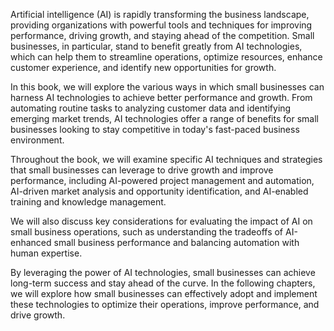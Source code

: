 Artificial intelligence (AI) is rapidly transforming the business landscape, providing organizations with powerful tools and techniques for improving performance, driving growth, and staying ahead of the competition. Small businesses, in particular, stand to benefit greatly from AI technologies, which can help them to streamline operations, optimize resources, enhance customer experience, and identify new opportunities for growth.

In this book, we will explore the various ways in which small businesses can harness AI technologies to achieve better performance and growth. From automating routine tasks to analyzing customer data and identifying emerging market trends, AI technologies offer a range of benefits for small businesses looking to stay competitive in today's fast-paced business environment.

Throughout the book, we will examine specific AI techniques and strategies that small businesses can leverage to drive growth and improve performance, including AI-powered project management and automation, AI-driven market analysis and opportunity identification, and AI-enabled training and knowledge management.

We will also discuss key considerations for evaluating the impact of AI on small business operations, such as understanding the tradeoffs of AI-enhanced small business performance and balancing automation with human expertise.

By leveraging the power of AI technologies, small businesses can achieve long-term success and stay ahead of the curve. In the following chapters, we will explore how small businesses can effectively adopt and implement these technologies to optimize their operations, improve performance, and drive growth.

